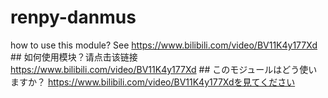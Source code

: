 # renpy-danmus
how to use this module? See https://www.bilibili.com/video/BV11K4y177Xd ##
如何使用模块？请点击该链接 https://www.bilibili.com/video/BV11K4y177Xd ##
このモジュールはどう使いますか？ https://www.bilibili.com/video/BV11K4y177Xdを見てください
